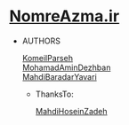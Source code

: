 # [NomreAzma.ir](https://nomreazma.ir)

* AUTHORS

    [KomeilParseh](https://github.com/KomeilParseh)</br>
    [MohamadAminDezhban](https://github.com/mdk1384)</br>
    [MahdiBaradarYavari](https://github.com/mhiwb117)</br>

    - ThanksTo:

        [MahdiHoseinZadeh](https://github.com/Mahdi-MH2005)
